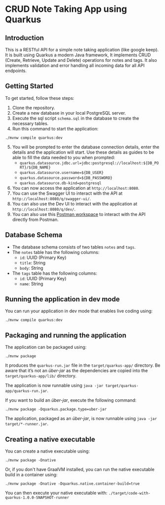 # CRUD Note Taking App using Quarkus

## Introduction

This is a RESTful API for a simple note taking application (like google keep). It is built using Quarkus a modern Java
framework, It implements
CRUD (Create, Retrieve, Update and Delete) operations for notes and tags. It also implements validation and error
handling all incoming data for all API endpoints.

## Getting Started

To get started, follow these steps:

1. Clone the repository.
2. Create a new database in your local PostgreSQL server.
3. Execute the sql script `schema.sql` in the database to create the necessary tables.
4. Run this command to start the application:

```shell script
./mvnw compile quarkus:dev
```

5. You will be prompted to enter the database connection details, enter the details and the application will start. Use
   these details as guides to be able to fill the data needed to you when prompted:
    - `quarkus.datasource.jdbc.url=jdbc:postgresql://localhost:${DB_PORT}/${DB_NAME}`
    - `quarkus.datasource.username=${DB_USER}`
    - `quarkus.datasource.password=${DB_PASSWORD}`
    - `quarkus.datasource.db-kind=postgresql`
6. You can now access the application at `http://localhost:8080`.
7. You can use the Swagger UI to interact with the API at `http://localhost:8080/q/swagger-ui/`.
8. You can also use the Dev UI to interact with the application at `http://localhost:8080/q/dev/`.
9. You can also use
   this [Postman workspace](https://www.postman.com/science-engineer-87747892/workspace/quarkusnotetakingapi) to
   interact with the API directly from Postman.

## Database Schema

- The database schema consists of two tables `notes` and `tags`.
- The `notes` table has the following columns:
    - `id`: UUID (Primary Key)
    - `title`: String
    - `body`: String
- The `tags` table has the following columns:
    - `id`: UUID (Primary Key)
    - `name`: String

## Running the application in dev mode

You can run your application in dev mode that enables live coding using:

```shell script
./mvnw compile quarkus:dev
```

## Packaging and running the application

The application can be packaged using:

```shell script
./mvnw package
```

It produces the `quarkus-run.jar` file in the `target/quarkus-app/` directory.
Be aware that it’s not an _über-jar_ as the dependencies are copied into the `target/quarkus-app/lib/` directory.

The application is now runnable using `java -jar target/quarkus-app/quarkus-run.jar`.

If you want to build an _über-jar_, execute the following command:

```shell script
./mvnw package -Dquarkus.package.type=uber-jar
```

The application, packaged as an _über-jar_, is now runnable using `java -jar target/*-runner.jar`.

## Creating a native executable

You can create a native executable using:

```shell script
./mvnw package -Dnative
```

Or, if you don't have GraalVM installed, you can run the native executable build in a container using:

```shell script
./mvnw package -Dnative -Dquarkus.native.container-build=true
```

You can then execute your native executable with: `./target/code-with-quarkus-1.0.0-SNAPSHOT-runner`
